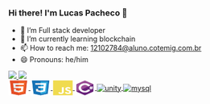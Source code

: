### Hi there! I'm Lucas Pacheco 👋

- 🔭 I’m Full stack developer
- 🌱 I’m currently learning blockchain
- 📫 How to reach me: 12102784@aluno.cotemig.com.br
- 😄 Pronouns: he/him

<div>
  <a href="https://github.com/C4mps41205">
  <img height="180em" src="https://github-readme-stats.vercel.app/api?username=C4mps41205&show_icons=true&theme=dracula&include_all_commits=true&count_private=true"/>
  <img height="180em" src="https://github-readme-stats.vercel.app/api/top-langs/?username=C4mps41205&layout=compact&langs_count=7&theme=dracula"/>
</div>

  <img align="center" alt="HTML" height="30" width="40" src="https://raw.githubusercontent.com/devicons/devicon/master/icons/html5/html5-original.svg">
  <img align="center" alt="CSS" height="30" width="40" src="https://raw.githubusercontent.com/devicons/devicon/master/icons/css3/css3-original.svg">
  <img align="center" alt="Js" height="30" width="40" src="https://raw.githubusercontent.com/devicons/devicon/master/icons/javascript/javascript-plain.svg">
  <img align="center" alt="Csharp" height="30" width="40" src="https://raw.githubusercontent.com/devicons/devicon/master/icons/csharp/csharp-original.svg">
  <img align="center" alt="unity" height="30" width="90" src="https://img.shields.io/badge/Unity-100000?style=for-the-badge&logo=unity&logoColor=white">
   <img align="center" alt="mysql" height="30" width="90" src="https://img.shields.io/badge/MySQL-00000F?style=for-the-badge&logo=mysql&logoColor=white">
   
   
